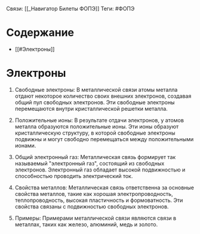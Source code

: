 Связи: [[_Навигатор Билеты ФОПЭ]]
Теги: #ФОПЭ 

# Содержание
- [[#Электроны]]

# Электроны
1. Свободные электроны: В металлической связи атомы металла отдают некоторое количество своих внешних электронов, создавая общий пул свободных электронов. Эти свободные электроны перемещаются внутри кристаллической решетки металла.
    
2. Положительные ионы: В результате отдачи электронов, у атомов металла образуются положительные ионы. Эти ионы образуют кристаллическую структуру, в которой свободные электроны подвижны и могут свободно перемещаться между положительными ионами.
    
3. Общий электронный газ: Металлическая связь формирует так называемый "электронный газ", состоящий из свободных электронов. Электронный газ обладает высокой подвижностью и способностью проводить электрический ток.
    
4. Свойства металлов: Металлическая связь ответственна за основные свойства металлов, такие как хорошая электропроводность, теплопроводность, высокая пластичность и формоватность. Эти свойства связаны с подвижностью свободных электронов.
    
5. Примеры: Примерами металлической связи являются связи в металлах, таких как железо, алюминий, медь и золото.